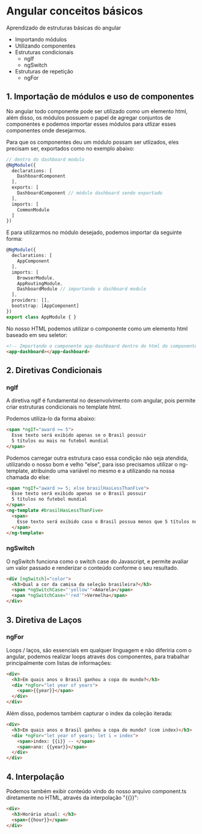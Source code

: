 # Angular conceitos básicos

Aprendizado de estruturas básicas do angular
- Importando módulos
- Utilizando componentes
- Estruturas condicionais
  - ngIf
  - ngSwitch
- Estruturas de repetição
  - ngFor

## 1. Importação de módulos e uso de componentes

No angular todo componente pode ser utilizado como um elemento html, além disso, os módulos possuem
o papel de agregar conjuntos de componentes e podemos importar esses módulos para utlizar esses
componentes onde desejarmos.

Para que os componentes deu um módulo possam ser utlizados, eles precisam ser, 
exportados como no exemplo abaixo:

```typescript
// dentro do dashboard modulo
@NgModule({
  declarations: [
    DashboardComponent
  ],
  exports: [
    DashboardComponent // módulo dashboard sendo exportado
  ],
  imports: [
    CommonModule
  ]
})
```

E para utilizarmos no módulo desejado, podemos importar da seguinte forma:

```typescript
@NgModule({
  declarations: [
    AppComponent
  ],
  imports: [
    BrowserModule,
    AppRoutingModule,
    DashboardModule // importando o dashboard module
  ],
  providers: [],
  bootstrap: [AppComponent]
})
export class AppModule { }
```
No nosso HTML podemos utilizar o componente como um elemento html baseado em seu seletor:

```html
<!-- Importando o componente app-dashboard dentro do html do componente app -->
<app-dashboard></app-dashboard>
```

## 2. Diretivas Condicionais

### ngIf

A diretiva ngIf é fundamental no desenvolvimento com angular, pois permite criar estruturas
condicionais no template html.

Podemos utiliza-lo da forma abaixo:

```html
<span *ngIf="award >= 5">
  Esse texto será exibido apenas se o Brasil possuir 
  5 títulos ou mais no futebol mundial
</span>
```
Podemos carregar outra estrutura caso essa condição não seja atendida, utilizando o nosso bom
e velho "else", para isso precisamos utilizar o ng-template, atribuindo uma variável no mesmo e a 
utilizando na nossa chamada do else:

```html
<span *ngIf="award >= 5; else brasilHasLessThanFive">
  Esse texto será exibido apenas se o Brasil possuir 
  5 títulos no futebol mundial
</span>
<ng-template #brasilHasLessThanFive>
  <span>
    Esse texto será exibido caso o Brasil possua menos que 5 títulos no futebol mundial
  </span>
</ng-template>
```

### ngSwitch

O ngSwitch funciona como o switch case do Javascript, e permite avaliar um valor passado e 
renderizar o conteúdo conforme o seu resultado.

```html
<div [ngSwitch]="color">
  <h3>Qual a cor da camisa da seleção brasileira?</h3>
  <span *ngSwitchCase="'yellow'">Amarela</span>
  <span *ngSwitchCase="'red'">Vermelha</span>
</div>
```

## 3. Diretiva de Laços

### ngFor

Loops / laços, são essenciais em qualquer linguagem e não diferiria com o angular,
podemos realizar loops através dos componentes, para trabalhar principalmente com listas
de informações:

```html
<div>
  <h3>Em quais anos o Brasil ganhou a copa do mundo?</h3>
  <div *ngFor="let year of years">
    <span>{{year}}</span>
  </div>
</div>
```

Além disso, podemos também capturar o index da coleção iterada: 

```html
<div>
  <h3>Em quais anos o Brasil ganhou a copa do mundo? (com index)</h3>
  <div *ngFor="let year of years; let i = index">
    <span>index: {{i}} -- </span>
    <span>ano: {{year}}</span>
  </div>
</div>
```

## 4. Interpolação

Podemos também exibir conteúdo vindo do nosso arquivo component.ts diretamente no HTML, através
da interpolação "{{}}":

```html
<div>
  <h3>Horário atual: </h3>
  <span>{{hour}}</span>
</div>
```

